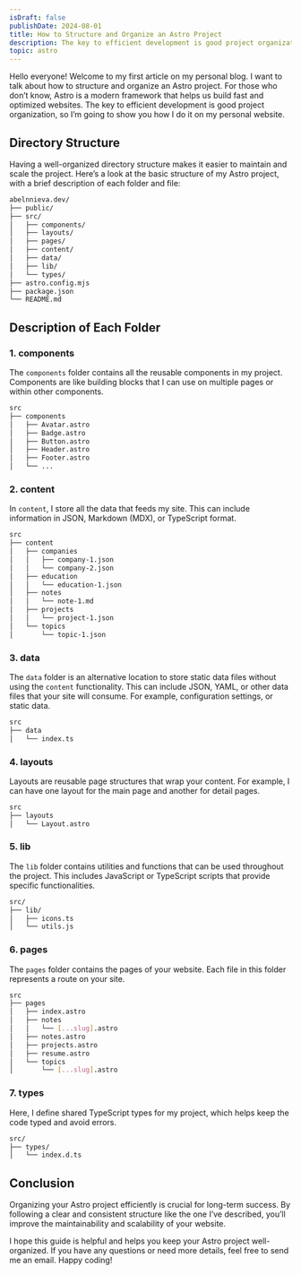 ```yaml
---
isDraft: false
publishDate: 2024-08-01
title: How to Structure and Organize an Astro Project
description: The key to efficient development is good project organization, so I’m going to show you how I do it on my personal website.
topic: astro
---
```


Hello everyone! Welcome to my first article on my personal blog. I want to talk about how to structure and organize an Astro project. For those who don’t know, Astro is a modern framework that helps us build fast and optimized websites. The key to efficient development is good project organization, so I’m going to show you how I do it on my personal website.

## Directory Structure

Having a well-organized directory structure makes it easier to maintain and scale the project. Here’s a look at the basic structure of my Astro project, with a brief description of each folder and file:

```bash
abelnnieva.dev/
├── public/
├── src/
│   ├── components/
│   ├── layouts/
│   ├── pages/
│   ├── content/
│   ├── data/
│   ├── lib/
│   └── types/
├── astro.config.mjs
├── package.json
└── README.md
```

## Description of Each Folder

### 1. components

The `components` folder contains all the reusable components in my project. Components are like building blocks that I can use on multiple pages or within other components.

```bash
src
├── components
│   ├── Avatar.astro
│   ├── Badge.astro
│   ├── Button.astro
│   ├── Header.astro
│   ├── Footer.astro
│   └── ...
```

### 2. content

In `content`, I store all the data that feeds my site. This can include information in JSON, Markdown (MDX), or TypeScript format.

```bash
src
├── content
│   ├── companies
│   │   ├── company-1.json
│   │   └── company-2.json
│   ├── education
│   │   └── education-1.json
│   ├── notes
│   │   └── note-1.md
│   ├── projects
│   │   └── project-1.json
│   └── topics
│       └── topic-1.json
```

### 3. data

The `data` folder is an alternative location to store static data files without using the `content` functionality. This can include JSON, YAML, or other data files that your site will consume. For example, configuration settings, or static data.

```bash
src
├── data
│   └── index.ts
```

### 4. layouts

Layouts are reusable page structures that wrap your content. For example, I can have one layout for the main page and another for detail pages.

```bash
src
├── layouts
│   └── Layout.astro
```

### 5. lib

The `lib` folder contains utilities and functions that can be used throughout the project. This includes JavaScript or TypeScript scripts that provide specific functionalities.

```bash
src/
├── lib/
│   ├── icons.ts
│   └── utils.js
```

### 6. pages

The `pages` folder contains the pages of your website. Each file in this folder represents a route on your site.

```bash
src
├── pages
│   ├── index.astro
│   ├── notes
│   │   └── [...slug].astro
│   ├── notes.astro
│   ├── projects.astro
│   ├── resume.astro
│   └── topics
│       └── [...slug].astro
```

### 7. types

Here, I define shared TypeScript types for my project, which helps keep the code typed and avoid errors.

```bash
src/
├── types/
│   └── index.d.ts
```

## Conclusion

Organizing your Astro project efficiently is crucial for long-term success. By following a clear and consistent structure like the one I’ve described, you’ll improve the maintainability and scalability of your website.

I hope this guide is helpful and helps you keep your Astro project well-organized. If you have any questions or need more details, feel free to send me an email. Happy coding!

